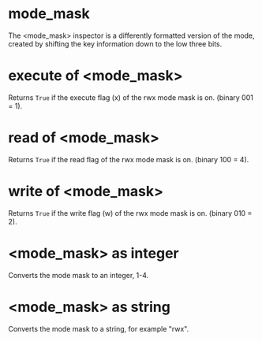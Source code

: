 # mode_mask

The &lt;mode_mask&gt; inspector is a differently formatted version of the mode, created by shifting the key information down to the low three bits.

# execute of &lt;mode_mask&gt;

Returns `True` if the execute flag (x) of the rwx mode mask is on. (binary 001 = 1).

# read of &lt;mode_mask&gt;

Returns `True` if the read flag of the rwx mode mask is on. (binary 100 = 4).

# write of &lt;mode_mask&gt;

Returns `True` if the write flag (w) of the rwx mode mask is on. (binary 010 = 2).

# &lt;mode_mask&gt; as integer

Converts the mode mask to an integer, 1-4.

# &lt;mode_mask&gt; as string

Converts the mode mask to a string, for example &quot;rwx&quot;.
